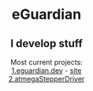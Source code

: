 <div align="center">
<h1>eGuardian</h1>
<h2>I develop stuff</h2>
Most current projects:<br>
 <a href="https://github.com/eGuardianDev/eguardiandev.github.io">1.eguardian.dev</a> - <a href="https://eguardian.dev">site </a><br>
<a href="https://github.com/eGuardianDev/atmegaStepperDriver">2.atmegaStepperDriver</a>


</div>
